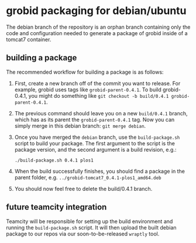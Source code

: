 # grobid packaging for debian/ubuntu

The debian branch of the repository is an orphan branch containing
only the code and configuration needed to generate a package of 
grobid inside of a tomcat7 container.

## building a package

The recommended workflow for building a package is as follows:

1. First, create a new branch off of the commit you want to release.  For
example, grobid uses tags like `grobid-parent-0.4.1`. To build grobid-0.4.1,
you might do something like `git checkout -b build/0.4.1 grobid-parent-0.4.1`.

1. The previous command should leave you on a new `build/0.4.1` branch, which
has as its parent the `grobid-parent-0.4.1` tag. Now you can simply merge in
this debian branch: `git merge debian`.

1. Once you have merged the `debian` branch, use the `build-package.sh` script
to build your package. The first argument to the script is the package version,
and the second argument is a build revision, e.g.:

    ``` ./build-package.sh 0.4.1 plos1 ```

1. When the build successfully finishes, you should find a package in the
parent folder, e.g. `../grobid-tomcat7_0.4.1-plos1_amd64.deb`

1. You should now feel free to delete the build/0.4.1 branch.

## future teamcity integration

Teamcity will be responsible for setting up the build environment and running
the `build-package.sh` script. It will then upload the built debian package to
our repos via our soon-to-be-released `wraptly` tool.
